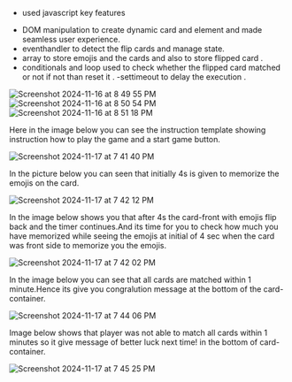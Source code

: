 * used javascript key features
- DOM manipulation to create dynamic card and element and made seamless user experience.
- eventhandler to detect the flip cards and manage state.
- array to store emojis and the cards and also to store flipped card .
- conditionals and loop used to check whether the flipped card matched  or not if not than reset it .
-settimeout to delay the execution .


![Screenshot 2024-11-16 at 8 49 55 PM](https://github.com/user-attachments/assets/e2564674-7c02-4598-a274-4de542bccaab)
![Screenshot 2024-11-16 at 8 50 54 PM](https://github.com/user-attachments/assets/cc9eb1e4-50f7-497b-972b-8660016d957b)
![Screenshot 2024-11-16 at 8 51 18 PM](https://github.com/user-attachments/assets/5299436a-061a-426a-9c05-bf5228b681e1)


Here in the image below you can see the instruction template showing instruction how to play the game and a start game button.

![Screenshot 2024-11-17 at 7 41 40 PM](https://github.com/user-attachments/assets/04209e5d-f1f6-4257-8c59-6ad820e7661d)

 In the picture below you can seen that initially 4s is given to memorize the emojis on the card.

 ![Screenshot 2024-11-17 at 7 42 12 PM](https://github.com/user-attachments/assets/cb10c9cb-bac2-4076-8b71-ac9a2e53ce12)

 In the image below shows you that after 4s the card-front with emojis flip back and the timer continues.And its time for you to check how much you have memorized while seeing the emojis at initial of 4 sec  when the card was front side to memorize you the emojis.

 ![Screenshot 2024-11-17 at 7 42 02 PM](https://github.com/user-attachments/assets/68df4994-5f00-41b7-a1a4-b5faded48956)

 In the image below you can see that all cards are matched  within 1 minute.Hence its give you congralution message at the bottom of the card-container.

 ![Screenshot 2024-11-17 at 7 44 06 PM](https://github.com/user-attachments/assets/07f8ae87-bea0-4b9c-a61c-904f012c927e)

 Image below shows that player was not able to match all cards within 1 minutes so it give message of better luck next time! in the  bottom of card-container.

 ![Screenshot 2024-11-17 at 7 45 25 PM](https://github.com/user-attachments/assets/cebc12e8-e749-4c65-946b-897e90746adf)







 


